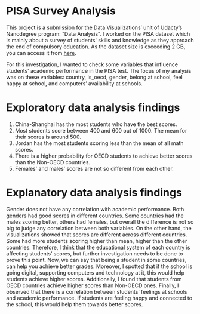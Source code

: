 # PISA Survey Analysis

This project is a submission for the Data Visualizations’ unit of Udacty’s Nanodegree program: “Data Analysis”. I worked on the PISA dataset which is mainly about a survey of students' skills and knowledge as they approach the end of compulsory education. As the dataset size is exceeding 2 GB, you can access it from [here](https://www.google.com/url?q=https://s3.amazonaws.com/udacity-hosted-downloads/ud507/pisa2012.csv.zip&sa=D&ust=1596812885258000&usg=AOvVaw2OpL4_DIqTkmvEdFtmLxjn).


For this investigation, I wanted to check some variables that influence students’ academic performance in the PISA test. The focus of my analysis was on these variables: country, is_oecd, gender, belong at school, feel happy at school, and computers’ availability at schools.


# Exploratory data analysis findings

1. China-Shanghai has the most students who have the best scores.
2. Most students score between 400 and 600 out of 1000. The mean for their scores is around 500. 
3. Jordan has the most students scoring less than the mean of all math scores.
4. There is a higher probability for OECD students to achieve better scores than the Non-OECD countries.
5. Females’ and males’ scores are not so different from each other.


# Explanatory data analysis findings

Gender does not have any correlation with academic performance. Both genders had good scores in different countries. Some countries had the males scoring better, others had females, but overall the difference is not so big to judge any correlation between both variables. On the other hand, the visualizations showed that scores are different across different countries. Some had more students scoring higher than mean, higher than the other countries. Therefore, I think that the educational system of each country is affecting students’ scores, but further investigation needs to be done to prove this point. Now, we can say that being a student in some countries, can help you achieve better grades. Moreover, I spotted that if the school is going digital, supporting computers and technology at it, this would help students achieve higher scores. Additionally, I found that students from OECD countries achieve higher scores than Non-OECD ones. Finally, I observed that there is a correlation between students’ feelings at schools and academic performance. If students are feeling happy and connected to the school, this would help them towards better scores.
